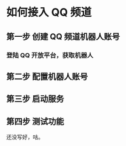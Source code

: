 # 如何接入 QQ 频道

## 第一步 创建 QQ 频道机器人账号

### 登陆 QQ 开放平台，获取机器人

## 第二步 配置机器人账号

## 第三步 启动服务

## 第四步 测试功能

还没写好，咕。
